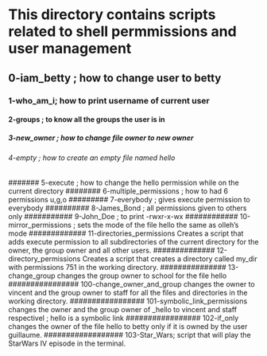 # This directory contains scripts related to shell permmissions and user management
## 0-iam_betty ; how to change user to betty
### 1-who_am_i; how to print username of current user
#### 2-groups ; to know all the groups the user is in
##### 3-new_owner ; how to change file owner to new owner
###### 4-empty ; how to create an empty file named hello
####### 5-execute ; how to change the hello permission while on the current directory
######## 6-multiple_permissions ; how to had 6 permissions u,g,o
######### 7-everybody ; gives execute permission to everybody
########## 8-James_Bond ; all permissions given to others only
########### 9-John_Doe ; to print -rwxr-x-wx
############ 10-mirror_permissions ; sets the mode of the file hello the same as olleh’s mode
############# 11-directories_permissions Creates a script that adds execute permission to all subdirectories of the current directory for the owner, the group owner and all other users.
############## 12-directory_permissions Creates a script that creates a directory called my_dir with permissions 751 in the working directory.
############### 13-change_group changes the group owner to school for the file hello
################ 100-change_owner_and_group changes the owner to vincent and the group owner to staff for all the files and directories in the working directory.
################# 101-symbolic_link_permissions changes the owner and the group owner of _hello to vincent and staff respectivel ; hello is a symbolic link
################# 102-if_only changes the owner of the file hello to betty only if it is owned by the user guillaume.
################## 103-Star_Wars; script that will play the StarWars IV episode in the terminal.
